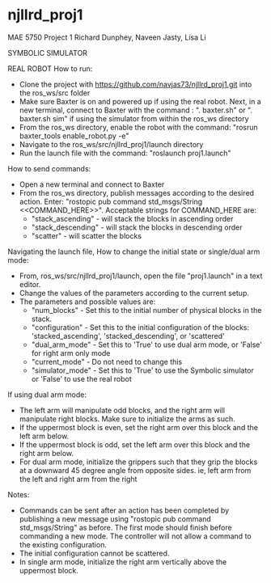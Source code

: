 # njllrd_proj1
MAE 5750 Project 1
Richard Dunphey, Naveen Jasty, Lisa Li

SYMBOLIC SIMULATOR

REAL ROBOT
How to run:
- Clone the project with https://github.com/navjas73/njllrd_proj1.git into the ros_ws/src folder
- Make sure Baxter is on and powered up if using the real robot. Next, in a new terminal, connect to Baxter with the command : ". baxter.sh" or ". baxter.sh sim" if using the simulator from within the ros_ws directory
- From the ros_ws directory, enable the robot with the command: "rosrun baxter_tools enable_robot.py -e"
- Navigate to the ros_ws/src/njllrd_proj1/launch directory
- Run the launch file with the command: "roslaunch proj1.launch"

How to send commands:
- Open a new terminal and connect to Baxter
- From the ros_ws directory, publish messages according to the desired action. Enter: "rostopic pub command std_msgs/String <<COMMAND_HERE>>". Acceptable strings for COMMAND_HERE are:
	- "stack_ascending"   - will stack the blocks in ascending order
	- "stack_descending"  - will stack the blocks in descending order
	- "scatter"           - will scatter the blocks 

Navigating the launch file, How to change the initial state or single/dual arm mode:
- From, ros_ws/src/njllrd_proj1/launch, open the file "proj1.launch" in a text editor.
- Change the values of the parameters according to the current setup. 
- The parameters and possible values are:
	- "num_blocks"        - Set this to the initial number of physical blocks in the stack.
	- "configuration"     - Set this to the initial configuration of the blocks: 	'stacked_ascending', 'stacked_descending', or 'scattered'
	- "dual_arm_mode"     - Set this to 'True' to use dual arm mode, or 'False' for right arm only mode
	- "current_mode"      - Do not need to change this
	- "simulator_mode"    - Set this to 'True' to use the Symbolic simulator or 'False' to use the real robot

If using dual arm mode:
- The left arm will manipulate odd blocks, and the right arm will manipulate right blocks. Make sure to initialize the arms as such.
- If the uppermost block is even, set the right arm over this block and the left arm below.
- If the uppermost block is odd, set the left arm over this block and the right arm below. 
- For dual arm mode, initialize the grippers such that they grip the blocks at a downward 45 degree angle from opposite sides. ie, left arm from the left and right arm from the right

Notes:
- Commands can be sent after an action has been completed by publishing a new message using "rostopic pub command std_msgs/String" as before.  The first mode should finish before commanding a new mode. The controller will not allow a command to the existing configuration.
- The initial configuration cannot be scattered. 
- In single arm mode, initialize the right arm vertically above the uppermost block. 

